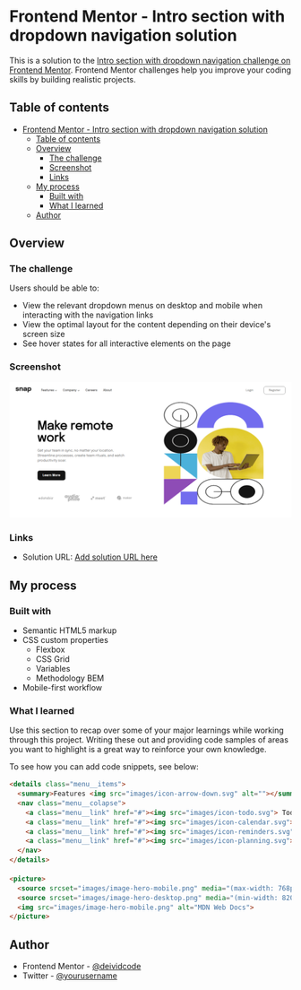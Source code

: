 # Frontend Mentor - Intro section with dropdown navigation solution

This is a solution to the [Intro section with dropdown navigation challenge on Frontend Mentor](https://www.frontendmentor.io/challenges/intro-section-with-dropdown-navigation-ryaPetHE5). Frontend Mentor challenges help you improve your coding skills by building realistic projects. 

## Table of contents

- [Frontend Mentor - Intro section with dropdown navigation solution](#frontend-mentor---intro-section-with-dropdown-navigation-solution)
  - [Table of contents](#table-of-contents)
  - [Overview](#overview)
    - [The challenge](#the-challenge)
    - [Screenshot](#screenshot)
    - [Links](#links)
  - [My process](#my-process)
    - [Built with](#built-with)
    - [What I learned](#what-i-learned)
  - [Author](#author)


## Overview

### The challenge

Users should be able to:

- View the relevant dropdown menus on desktop and mobile when interacting with the navigation links
- View the optimal layout for the content depending on their device's screen size
- See hover states for all interactive elements on the page

### Screenshot

![](/images/dropdown-navigation-finished.png)



### Links

- Solution URL: [Add solution URL here](https://github.com/deividcode/intro-section-with-dropdown-navigation-main/tree/main)

## My process

### Built with

- Semantic HTML5 markup
- CSS custom properties
  - Flexbox
  - CSS Grid
  - Variables
  - Methodology BEM  
- Mobile-first workflow


### What I learned

Use this section to recap over some of your major learnings while working through this project. Writing these out and providing code samples of areas you want to highlight is a great way to reinforce your own knowledge.

To see how you can add code snippets, see below:

```html
<details class="menu__items">
  <summary>Features <img src="images/icon-arrow-down.svg" alt=""></summary>
  <nav class="menu__colapse">
    <a class="menu__link" href="#"><img src="images/icon-todo.svg"> Todo List</a>
    <a class="menu__link" href="#"><img src="images/icon-calendar.svg"> Calendar</a>
    <a class="menu__link" href="#"><img src="images/icon-reminders.svg"> Reminders</a>
    <a class="menu__link" href="#"><img src="images/icon-planning.svg"> Planning</a>
  </nav>
</details>

<picture>
  <source srcset="images/image-hero-mobile.png" media="(max-width: 768px)">
  <source srcset="images/image-hero-desktop.png" media="(min-width: 820px)">
  <img src="images/image-hero-mobile.png" alt="MDN Web Docs">
</picture>

```

## Author

- Frontend Mentor - [@deividcode](https://www.frontendmentor.io/profile/deividcode)
- Twitter - [@yourusername](https://twitter.com/deividCoder)


